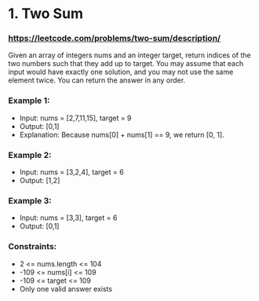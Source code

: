 # 1. Two Sum
### https://leetcode.com/problems/two-sum/description/

Given an array of integers nums and an integer target, return indices of the two numbers such that they add up to target.
You may assume that each input would have exactly one solution, and you may not use the same element twice.
You can return the answer in any order.

 ### Example 1:
 - Input: nums = [2,7,11,15], target = 9
 - Output: [0,1]
 - Explanation: Because nums[0] + nums[1] == 9, we return [0, 1].
 
### Example 2:
 - Input: nums = [3,2,4], target = 6
 - Output: [1,2]

### Example 3:
 - Input: nums = [3,3], target = 6
 - Output: [0,1]

### Constraints:
 - 2 <= nums.length <= 104
 - -109 <= nums[i] <= 109
 - -109 <= target <= 109
 - Only one valid answer exists
